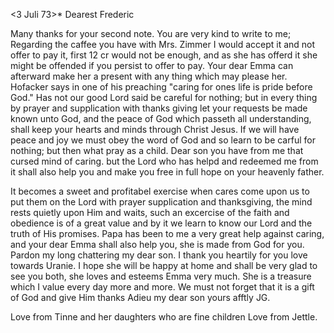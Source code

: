  <3 Juli 73>*
Dearest Frederic

Many thanks for your second note. You are very kind to write to me; Regarding the caffee you have with Mrs. Zimmer I would accept it and not offer to pay it, first 12 cr would not be enough, and as she has offerd it she might be offended if you persist to offer to pay. Your dear Emma can afterward make her a present with any thing which may please her. Hofacker says in one of his preaching "caring for ones life is pride before God." Has not our good Lord said be careful for nothing; but in every thing by prayer and supplication with thanks giving let your requests be made known unto God, and the peace of God which passeth all understanding, shall keep your hearts and minds through Christ Jesus. If we will have peace and joy we must obey the word of God and so learn to be carful for nothing; but then what pray as a child. Dear son you have from me that cursed mind of caring. but the Lord who has helpd and redeemed me from it shall also help you and make you free in full hope on your heavenly father.

It becomes a sweet and profitabel exercise when cares come upon us to put them on the Lord with prayer supplication and thanksgiving, the mind rests quietly upon Him and waits, such an excercise of the faith and obedience is of a great value and by it we learn to know our Lord and the truth of His promises. Papa has been to me a very great help against caring, and your dear Emma shall also help you, she is made from God for you. 
Pardon my long chattering my dear son. I thank you heartily for you love towards Uranie. I hope she will be happy at home and shall be very glad to see you both, she loves and esteems Emma very much. She is a treasure which I value every day more and more. We must not forget that it is a gift of God and give Him thanks
 Adieu my dear son
 yours afftly JG.

Love from Tinne and her daughters who are fine children
Love from Jettle.
